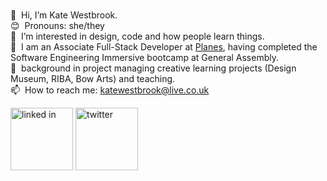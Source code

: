  <br />👋&nbsp; Hi, I’m Kate Westbrook.
  <br />😊&nbsp; Pronouns: she/they
 <br />👀&nbsp; I’m interested in design, code and how people learn things.
 <br />🌱 &nbsp;I am an Associate Full-Stack Developer at <a href="https://planes.studio/" target="_blank" rel="noreferrer">Planes</a>, having completed the Software Engineering Immersive bootcamp at General Assembly.
 <br />💪&nbsp; background in project managing creative learning projects (Design Museum, RIBA, Bow Arts) and teaching.
 <br />📫&nbsp; How to reach me: katewestbrook@live.co.uk
<p> <a href="https://www.linkedin.com/in/katewestbrook/"><img src="https://image.flaticon.com/icons/png/512/179/179330.png" alt="linked in" width="100px"></a> <a href="https://twitter.com/codegoggles"><img src="https://image.flaticon.com/icons/png/512/179/179342.png" alt="twitter" width="100px"></a>
</p>
